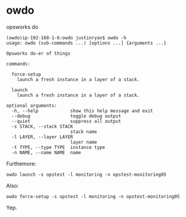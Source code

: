 # owdo
opsworks do

    (owdo)ip-192-168-1-6:owdo justinryan$ owdo -h
    usage: owdo (sub-commands ...) [options ...] {arguments ...}

    Opsworks do-er of things

    commands:

      force-setup
        launch a fresh instance in a layer of a stack.

      launch
        launch a fresh instance in a layer of a stack.

    optional arguments:
      -h, --help            show this help message and exit
      --debug               toggle debug output
      --quiet               suppress all output
      -s STACK, --stack STACK
                            stack name
      -l LAYER, --layer LAYER
                            layer name
      -t TYPE, --type TYPE  instance type
      -n NAME, --name NAME  name

Furthemore:

    owdo launch -s opstest -l monitoring -n opstest-monitoring05

Also:

    owdo force-setup -s opstest -l monitoring -n opstest-monitoring05

Yep.
